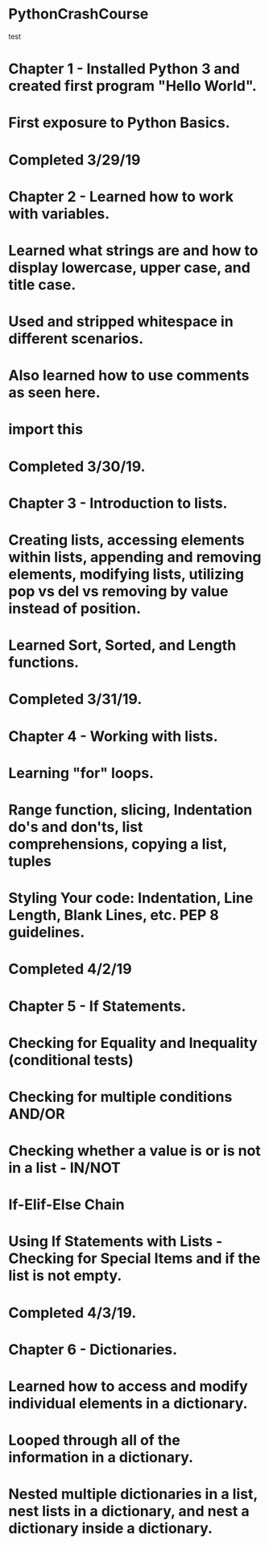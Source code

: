 # PythonCrashCourse
test
# Chapter 1 - Installed Python 3 and created first program "Hello World".  
# First exposure to Python Basics.  
# Completed 3/29/19

# Chapter 2 - Learned how to work with variables.  
# Learned what strings are and how to display lowercase, upper case, and title case.  
# Used and stripped whitespace in different scenarios.  
# Also learned how to use comments as seen here.  
# import this
# Completed 3/30/19.

# Chapter 3 - Introduction to lists.  
# Creating lists, accessing elements within lists, appending and removing elements, modifying lists, utilizing pop vs del vs removing by value instead of position. 
# Learned Sort, Sorted, and Length functions.
# Completed 3/31/19.

# Chapter 4 - Working with lists.
# Learning "for" loops.
# Range function, slicing, Indentation do's and don'ts, list comprehensions, copying a list, tuples
# Styling Your code: Indentation, Line Length, Blank Lines, etc. PEP 8 guidelines.
# Completed 4/2/19

# Chapter 5 - If Statements.
# Checking for Equality and Inequality (conditional tests)
# Checking for multiple conditions AND/OR
# Checking whether a value is or is not in a list - IN/NOT
# If-Elif-Else Chain
# Using If Statements with Lists - Checking for Special Items and if the list is not empty.
# Completed 4/3/19.

# Chapter 6 - Dictionaries.
# Learned how to access and modify individual elements in a dictionary.
# Looped through all of the information in a dictionary.
# Nested multiple dictionaries in a list, nest lists in a dictionary, and nest a dictionary inside a dictionary.